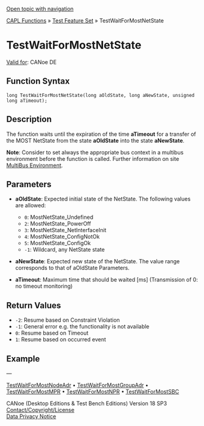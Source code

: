 [Open topic with navigation](../../../../../CANoeDEFamily.htm#Topics/CAPLFunctions/Test/Functions/CAPLfunctionTestWaitForMostNetState.md)

[CAPL Functions](../../CAPLfunctions.md) » [Test Feature Set](../CAPLfunctionsTFSOverview.md) » TestWaitForMostNetState

# TestWaitForMostNetState

[Valid for](../../../Shared/FeatureAvailability.md): CANoe DE

## Function Syntax

```plaintext
long TestWaitForMostNetState(long aOldState, long aNewState, unsigned long aTimeout);
```

## Description

The function waits until the expiration of the time **aTimeout** for a transfer of the MOST NetState from the state **aOldState** into the state **aNewState**.

**Note**: Consider to set always the appropriate bus context in a multibus environment before the function is called. Further information on site [MultiBus Environment](../../../Shared/CAPL/General/TestMultiBusEnvironment.md).

## Parameters

- **aOldState**: Expected initial state of the NetState. The following values are allowed:
  - `0`: MostNetState_Undefined
  - `2`: MostNetState_PowerOff
  - `3`: MostNetState_NetInterfaceInit
  - `4`: MostNetState_ConfigNotOk
  - `5`: MostNetState_ConfigOk
  - `-1`: Wildcard, any NetState state

- **aNewState**: Expected new state of the NetState. The value range corresponds to that of aOldState Parameters.

- **aTimeout**: Maximum time that should be waited [ms] (Transmission of 0: no timeout monitoring)

## Return Values

- `-2`: Resume based on Constraint Violation
- `-1`: General error e.g. the functionality is not available
- `0`: Resume based on Timeout
- `1`: Resume based on occurred event

## Example

—

[TestWaitForMostNodeAdr](CAPLfunctionTestWaitForMostNodeAdr.md) • [TestWaitForMostGroupAdr](CAPLfunctionTestWaitForMostGroupAdr.md) • [TestWaitForMostMPR](CAPLfunctionTestWaitForMostMPR.md) • [TestWaitForMostNPR](CAPLfunctionTestWaitForMostNPR.md) • [TestWaitForMostSBC](CAPLfunctionTestWaitForMostSBC.md)

CANoe (Desktop Editions & Test Bench Editions) Version 18 SP3  
[Contact/Copyright/License](../../../Shared/ContactCopyrightLicense.md)  
[Data Privacy Notice](https://www.vector.com/int/en/company/get-info/privacy-policy/)
